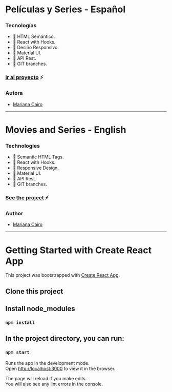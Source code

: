 # Películas y Series - Español

### Tecnologías
- :small_orange_diamond: HTML Semántico.
- :small_orange_diamond: React with Hooks.
- :small_orange_diamond: Desiño Responsivo.
- :small_orange_diamond: Material UI.
- :small_orange_diamond: API Rest.
- :small_orange_diamond: GIT branches.

### [Ir al proyecto](https://moviesandseries-bymari.netlify.app/) :zap:

### Autora
- [Mariana Cairo](https://www.linkedin.com/in/mariana-cairo/)

---

# Movies and Series - English

### Technologies
- :small_orange_diamond: Semantic HTML Tags.
- :small_orange_diamond: React with Hooks.
- :small_orange_diamond: Responsive Design.
- :small_orange_diamond: Material UI.
- :small_orange_diamond: API Rest.
- :small_orange_diamond: GIT branches.

### [See the project](https://moviesandseries-bymari.netlify.app/) :zap:

### Author
- [Mariana Cairo](https://www.linkedin.com/in/mariana-cairo/)

---

# Getting Started with Create React App

This project was bootstrapped with [Create React App](https://github.com/facebook/create-react-app).

## Clone this project

## Install node_modules

### `npm install`

## In the project directory, you can run:

### `npm start`

Runs the app in the development mode.\
Open [http://localhost:3000](http://localhost:3000) to view it in the browser.

The page will reload if you make edits.\
You will also see any lint errors in the console.
